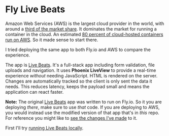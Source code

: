 # Fly Live Beats

Amazon Web Services (AWS) is the largest cloud provider in the world, with around a [third of the market share](https://www.srgresearch.com/articles/cloud-market-ends-2020-high-while-microsoft-continues-gain-ground-amazon). It dominates the market for running a container in the cloud. An estimated [80 percent of cloud-hosted containers run on AWS](https://nucleusresearch.com/research/single/guidebook-containers-and-kubernetes-on-aws/). So it made sense to start there.

I tried deploying the same app to both Fly.io and AWS to compare the experience.

The app is [Live Beats](https://github.com/fly-apps/live_beats). It's a full-stack app including form validation, file uploads and navigation. It uses **Phoenix LiveView** to provide a real-time experience _without_ needing JavaScript. HTML is rendered on the server. Changes are automatically tracked so the client is only sent the data it needs. This reduces latency, keeps the payload small and means the application can react faster.

**Note:** The original [Live Beats](https://github.com/fly-apps/live_beats) app was written to run on Fly.io. So it you are deploying _there_, make sure to use _that_ code. If you are deploying to AWS, you would instead use the modified version of that app that's in _this_ repo. For reference you might like to [see the changes I've made](/docs/misc-changes-to-the-app.md) to it.

First I'll try [running Live Beats locally](/docs/1-run-locally.md).
